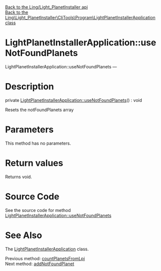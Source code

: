 [Back to the Ling/Light_PlanetInstaller api](https://github.com/lingtalfi/Light_PlanetInstaller/blob/master/doc/api/Ling/Light_PlanetInstaller.md)<br>
[Back to the Ling\Light_PlanetInstaller\CliTools\Program\LightPlanetInstallerApplication class](https://github.com/lingtalfi/Light_PlanetInstaller/blob/master/doc/api/Ling/Light_PlanetInstaller/CliTools/Program/LightPlanetInstallerApplication.md)


LightPlanetInstallerApplication::useNotFoundPlanets
================



LightPlanetInstallerApplication::useNotFoundPlanets — 




Description
================


private [LightPlanetInstallerApplication::useNotFoundPlanets](https://github.com/lingtalfi/Light_PlanetInstaller/blob/master/doc/api/Ling/Light_PlanetInstaller/CliTools/Program/LightPlanetInstallerApplication/useNotFoundPlanets.md)() : void




Resets the notFoundPlanets array




Parameters
================

This method has no parameters.


Return values
================

Returns void.








Source Code
===========
See the source code for method [LightPlanetInstallerApplication::useNotFoundPlanets](https://github.com/lingtalfi/Light_PlanetInstaller/blob/master/CliTools/Program/LightPlanetInstallerApplication.php#L641-L644)


See Also
================

The [LightPlanetInstallerApplication](https://github.com/lingtalfi/Light_PlanetInstaller/blob/master/doc/api/Ling/Light_PlanetInstaller/CliTools/Program/LightPlanetInstallerApplication.md) class.

Previous method: [countPlanetsFromLpi](https://github.com/lingtalfi/Light_PlanetInstaller/blob/master/doc/api/Ling/Light_PlanetInstaller/CliTools/Program/LightPlanetInstallerApplication/countPlanetsFromLpi.md)<br>Next method: [addNotFoundPlanet](https://github.com/lingtalfi/Light_PlanetInstaller/blob/master/doc/api/Ling/Light_PlanetInstaller/CliTools/Program/LightPlanetInstallerApplication/addNotFoundPlanet.md)<br>

